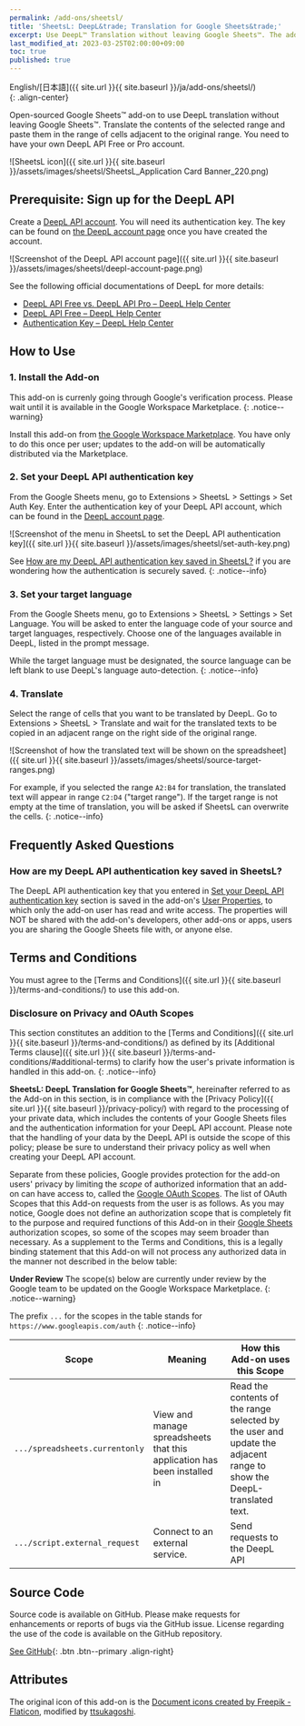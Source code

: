 ```yaml
---
permalink: /add-ons/sheetsl/
title: 'SheetsL: DeepL&trade; Translation for Google Sheets&trade;'
excerpt: Use DeepL™ Translation without leaving Google Sheets™. The add-on that's open-sourced and FREE!
last_modified_at: 2023-03-25T02:00:00+09:00
toc: true
published: true
---
```


English/[日本語]({{ site.url }}{{ site.baseurl }}/ja/add-ons/sheetsl/)  
{: .align-center}

<!--
[![Get this add-on from Google Workspace Marketplace](https://img.shields.io/badge/Google%20Workspace%20Add--on-Available-green?style=flat-square)](https://workspace.google.com/marketplace/app/group_merge_mail_merge_for_gmail/586770229603) [![clasp](https://img.shields.io/badge/built%20with-clasp-4285f4.svg?style=flat-square)](https://github.com/google/clasp) [![code style: prettier](https://img.shields.io/badge/code_style-prettier-ff69b4.svg?style=flat-square)](https://github.com/prettier/prettier)
[![CodeQL](https://github.com/ttsukagoshi/mail-merge-for-gmail/actions/workflows/codeql-analysis.yml/badge.svg)](https://github.com/ttsukagoshi/mail-merge-for-gmail/actions/workflows/codeql-analysis.yml) [![Deploy](https://github.com/ttsukagoshi/mail-merge-for-gmail/actions/workflows/deploy.yml/badge.svg)](https://github.com/ttsukagoshi/mail-merge-for-gmail/actions/workflows/deploy.yml) [![Labeler](https://github.com/ttsukagoshi/mail-merge-for-gmail/actions/workflows/label.yml/badge.svg)](https://github.com/ttsukagoshi/mail-merge-for-gmail/actions/workflows/label.yml) [![Lint Code Base](https://github.com/ttsukagoshi/mail-merge-for-gmail/actions/workflows/linter.yml/badge.svg)](https://github.com/ttsukagoshi/mail-merge-for-gmail/actions/workflows/linter.yml)
-->

Open-sourced Google Sheets&trade; add-on to use DeepL translation without leaving Google Sheets&trade;. Translate the contents of the selected range and paste them in the range of cells adjacent to the original range. You need to have your own DeepL API Free or Pro account.

![SheetsL icon]({{ site.url }}{{ site.baseurl }}/assets/images/sheetsl/SheetsL_Application Card Banner_220.png)

## Prerequisite: Sign up for the DeepL API

Create a [DeepL API account](https://www.deepl.com/account). You will need its authentication key. The key can be found on [the DeepL account page](https://www.deepl.com/account/summary) once you have created the account.

![Screenshot of the DeepL API account page]({{ site.url }}{{ site.baseurl }}/assets/images/sheetsl/deepl-account-page.png)

See the following official documentations of DeepL for more details:

- [DeepL API Free vs. DeepL API Pro – DeepL Help Center](https://support.deepl.com/hc/en-us/articles/360021183620-DeepL-API-Free-vs-DeepL-API-Pro)
- [DeepL API Free – DeepL Help Center](https://support.deepl.com/hc/en-us/articles/360021200939-DeepL-API-Free)
- [Authentication Key – DeepL Help Center](https://support.deepl.com/hc/en-us/articles/360020695820-Authentication-Key)

## How to Use

### 1. Install the Add-on

This add-on is currenly going through Google's verification process. Please wait until it is available in the Google Workspace Marketplace.
{: .notice--warning}

Install this add-on from [the Google Workspace Marketplace](). You have only to do this once per user; updates to the add-on will be automatically distributed via the Marketplace.

### 2. Set your DeepL API authentication key

From the Google Sheets menu, go to Extensions > SheetsL > Settings > Set Auth Key. Enter the authentication key of your DeepL API account, which can be found in the [DeepL account page](https://www.deepl.com/account/summary).

![Screenshot of the menu in SheetsL to set the DeepL API authentication key]({{ site.url }}{{ site.baseurl }}/assets/images/sheetsl/set-auth-key.png)

See [How are my DeepL API authentication key saved in SheetsL?](#how-are-my-deepl-api-authentication-key-saved-in-sheetsl) if you are wondering how the authentication is securely saved.
{: .notice--info}

### 3. Set your target language

From the Google Sheets menu, go to Extensions > SheetsL > Settings > Set Language. You will be asked to enter the language code of your source and target languages, respectively. Choose one of the languages available in DeepL, listed in the prompt message.

While the target language must be designated, the source language can be left blank to use DeepL's language auto-detection.
{: .notice--info}

### 4. Translate

Select the range of cells that you want to be translated by DeepL. Go to Extensions > SheetsL > Translate and wait for the translated texts to be copied in an adjacent range on the right side of the original range.

![Screenshot of how the translated text will be shown on the spreadsheet]({{ site.url }}{{ site.baseurl }}/assets/images/sheetsl/source-target-ranges.png)

For example, if you selected the range `A2:B4` for translation, the translated text will appear in range `C2:D4` ("target range"). If the target range is not empty at the time of translation, you will be asked if SheetsL can overwrite the cells.
{: .notice--info}

## Frequently Asked Questions

### How are my DeepL API authentication key saved in SheetsL?

The DeepL API authentication key that you entered in [Set your DeepL API authentication key](#2-set-your-deepl-api-authentication-key) section is saved in the add-on's [User Properties](https://developers.google.com/apps-script/guides/properties?hl=en), to which only the add-on user has read and write access. The properties will NOT be shared with the add-on's developers, other add-ons or apps, users you are sharing the Google Sheets file with, or anyone else.

<!--**Under Review** This feature is currently under review by the Google team to be updated on the Google Workspace Marketplace.
{: .notice--info}
-->

## Terms and Conditions

You must agree to the [Terms and Conditions]({{ site.url }}{{ site.baseurl }}/terms-and-conditions/) to use this add-on.

### Disclosure on Privacy and OAuth Scopes

This section constitutes an addition to the [Terms and Conditions]({{ site.url }}{{ site.baseurl }}/terms-and-conditions/) as defined by its [Additional Terms clause]({{ site.url }}{{ site.baseurl }}/terms-and-conditions/#additional-terms) to clarify how the user's private information is handled in this add-on.
{: .notice--info}

**SheetsL: DeepL Translation for Google Sheets&trade;**, hereinafter referred to as the Add-on in this section, is in compliance with the [Privacy Policy]({{ site.url }}{{ site.baseurl }}/privacy-policy/) with regard to the processing of your private data, which includes the contents of your Google Sheets files and the authentication information for your DeepL API account. Please note that the handling of your data by the DeepL API is outside the scope of this policy; please be sure to understand their privacy policy as well when creating your DeepL API account.

Separate from these policies, Google provides protection for the add-on users' privacy by limiting the _scope_ of authorized information that an add-on can have access to, called the [Google OAuth Scopes](https://developers.google.com/identity/protocols/oauth2/scopes). The list of OAuth Scopes that this Add-on requests from the user is as follows. As you may notice, Google does not define an authorization scope that is completely fit to the purpose and required functions of this Add-on in their [Google Sheets](https://developers.google.com/sheets/api/guides/authorizing#OAuth2Authorizing) authorization scopes, so some of the scopes may seem broader than necessary. As a supplement to the Terms and Conditions, this is a legally binding statement that this Add-on will not process any authorized data in the manner not described in the below table:

**Under Review** The scope(s) below are currently under review by the Google team to be updated on the Google Workspace Marketplace.
{: .notice--warning}

The prefix `...` for the scopes in the table stands for `https://www.googleapis.com/auth`
{: .notice--info}

| Scope                          | Meaning                                                                  | How this Add-on uses this Scope                                                                                      |
| ------------------------------ | ------------------------------------------------------------------------ | -------------------------------------------------------------------------------------------------------------------- |
| `.../spreadsheets.currentonly` | View and manage spreadsheets that this application has been installed in | Read the contents of the range selected by the user and update the adjacent range to show the DeepL-translated text. |
| `.../script.external_request`  | Connect to an external service.                                          | Send requests to the DeepL API                                                                                       |

<!--**Under Review** The scope(s) below are currently under review by the Google team to be updated on the Google Workspace Marketplace.
{: .notice--info}

| Scope | Meaning | How this Add-on uses this Scope |
| --- | --- | --- |
| `.../script.send_email` | Send email as you | Send email to yourself to notify debug info of the add-on. The add-on will also use this scope to notify you via email when a post-process mail merge execution is completed or terminated with an error. This post-process is triggered when a mail merge takes longer than [the 30-sec limit set for Google Workspace Add-on card actions](https://developers.google.com/workspace/add-ons/concepts/actions#callback_functions), upon which the merge will be carried over to a time-triggered background post-process. |-->

## Source Code

Source code is available on GitHub. Please make requests for enhancements or reports of bugs via the GitHub issue. License regarding the use of the code is available on the GitHub repository.

[See GitHub](https://github.com/ttsukagoshi/sheetsL){: .btn .btn--primary .align-right}

## Attributes

The original icon of this add-on is the [Document icons created by Freepik - Flaticon](https://www.flaticon.com/free-icons/document), modified by [ttsukagoshi](https://github.com/ttsukagoshi).
